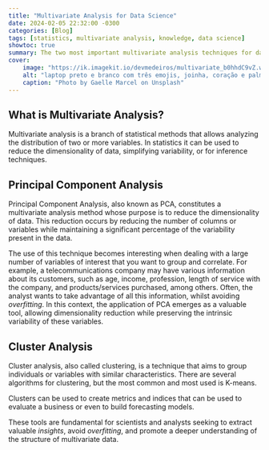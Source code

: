 ```yaml
---
title: "Multivariate Analysis for Data Science"
date: 2024-02-05 22:32:00 -0300
categories: [Blog]
tags: [statistics, multivariate analysis, knowledge, data science]
showtoc: true
summary: The two most important multivariate analysis techniques for data science.
cover:
    image: "https://ik.imagekit.io/devmedeiros/multivariate_b0hhdC9vZ.webp"
    alt: "laptop preto e branco com três emojis, joinha, coração e palmas"
    caption: "Photo by Gaelle Marcel on Unsplash"
---
```


## What is Multivariate Analysis?

Multivariate analysis is a branch of statistical methods that allows analyzing the distribution of two or more variables. In statistics it can be used to reduce the dimensionality of data, simplifying variability, or for inference techniques.

## Principal Component Analysis

Principal Component Analysis, also known as PCA, constitutes a multivariate analysis method whose purpose is to reduce the dimensionality of data. This reduction occurs by reducing the number of columns or variables while maintaining a significant percentage of the variability present in the data.

The use of this technique becomes interesting when dealing with a large number of variables of interest that you want to group and correlate. For example, a telecommunications company may have various information about its customers, such as age, income, profession, length of service with the company, and products/services purchased, among others. Often, the analyst wants to take advantage of all this information, whilst avoiding _overfitting_. In this context, the application of PCA emerges as a valuable tool, allowing dimensionality reduction while preserving the intrinsic variability of these variables.

## Cluster Analysis

Cluster analysis, also called clustering, is a technique that aims to group individuals or variables with similar characteristics. There are several algorithms for clustering, but the most common and most used is K-means.

Clusters can be used to create metrics and indices that can be used to evaluate a business or even to build forecasting models.

These tools are fundamental for scientists and analysts seeking to extract valuable _insights_, avoid _overfitting_, and promote a deeper understanding of the structure of multivariate data.